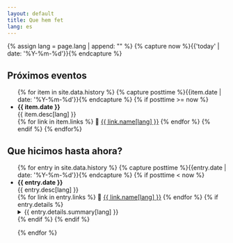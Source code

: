 ```yaml
---
layout: default
title: Que hem fet
lang: es
---
```


{% assign lang = page.lang | append: "" %}
{% capture now %}{{'today' | date: '%Y-%m-%d'}}{% endcapture %}

## Próximos eventos

<ul class="future-timeline">
  {% for item in site.data.history %}
    {% capture posttime %}{{item.date | date: '%Y-%m-%d'}}{% endcapture %}
    {% if posttime >= now %}
      <li>
      <b>{{ item.date }}</b><br>
      {{ item.desc[lang] }}
      </li>
      {% for link in item.links %}
        🔗 <a href="{{ link.url }}" target="_blank">{{ link.name[lang] }}</a>
      {% endfor %}
    {% endif %}
  {% endfor%}
</ul>

## Que hicimos hasta ahora? 

<ul class="timeline">
{% for entry in site.data.history %}
  {% capture posttime %}{{entry.date | date: '%Y-%m-%d'}}{% endcapture %}
  {% if posttime < now %}
    <li>
    <b>{{ entry.date }}</b><br>
    {{ entry.desc[lang] }}
    </li>
    {% for link in entry.links %}
      🔗 <a href="{{ link.url }}" target="_blank">{{ link.name[lang] }}</a>
    {% endfor %}
    {% if entry.details %}  
      <details>
        <summary>{{ entry.details.summary[lang] }}</summary>
        <ul>
        {% for item in entry.details.items %}
          <li>
            <b>{{ item.date}}</b>: {{ item.desc[lang] }}<br/>
            {% for link in item.links %}
              🔗 <a href="{{ link.url }}" target="_blank">{{ link.name[lang] }}</a>
            {% endfor %}
          </li>
        {% endfor %}
        </ul>
      </details>
    {% endif %}
  {% endif %}


{% endfor %}
</ul>